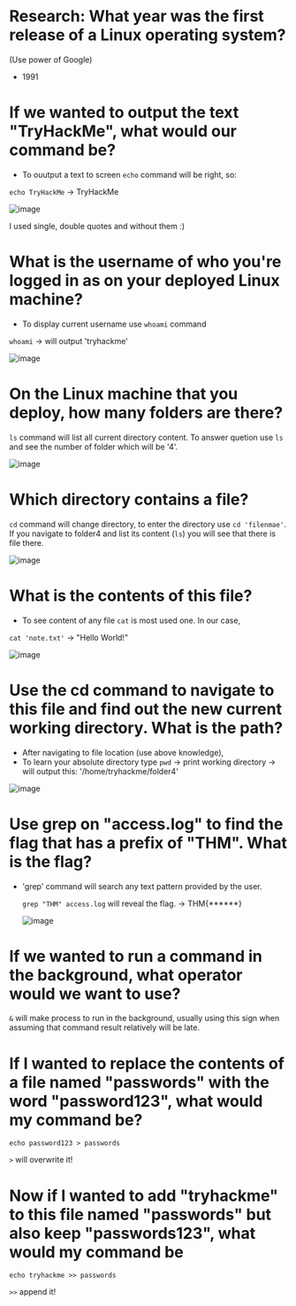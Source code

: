 # Research: What year was the first release of a Linux operating system?

(Use power of Google)
- 1991


# If we wanted to output the text "TryHackMe", what would our command be?

- To ouutput a text to screen `echo` command will be right, so:

`echo TryHackMe` -> TryHackMe

![image](https://github.com/ShTuran/tryhackme-linux.fundamentals/assets/111232034/f73ef002-9f7e-43cd-bbce-f47ffd43a584)

I used single, double quotes and without them :)


# What is the username of who you're logged in as on your deployed Linux machine?

- To display current username use `whoami` command

`whoami` -> will output 'tryhackme'

![image](https://github.com/ShTuran/tryhackme-linux.fundamentals/assets/111232034/5e8032a9-f614-4108-951f-e1eeac365f18)


# On the Linux machine that you deploy, how many folders are there? 

`ls` command will list all current directory content. To answer quetion use `ls` and see the number of folder which will be '4'.

![image](https://github.com/ShTuran/tryhackme-linux.fundamentals/assets/111232034/824b7de3-ae27-458d-9d1e-81cb68ce4ce8)


# Which directory contains a file? 

`cd` command will change directory, to enter the directory use `cd 'filenmae'`. If you navigate to folder4 and list its content (`ls`) you will see that there is file there. 

![image](https://github.com/ShTuran/tryhackme-linux.fundamentals/assets/111232034/628780b7-2f29-474c-bfd9-ff0b95b224ff)


# What is the contents of this file?

- To see content of any file `cat` is most used one. In our case,

`cat 'note.txt'`  -> "Hello World!"

![image](https://github.com/ShTuran/tryhackme-linux.fundamentals/assets/111232034/48908f8f-b20d-4728-b1d5-98c23e1efa29)


# Use the cd command to navigate to this file and find out the new current working directory. What is the path?

- After navigating to file location (use above knowledge),
- To learn your absolute directory type `pwd` -> print working directory -> will output this: '/home/tryhackme/folder4'

![image](https://github.com/ShTuran/tryhackme-linux.fundamentals/assets/111232034/c6ab2af8-d622-48d6-80b7-40e623d2b9be)


# Use grep on "access.log" to find the flag that has a prefix of "THM". What is the flag?

- 'grep' command will search any text pattern provided by the user.

  `grep "THM" access.log` will reveal the flag. -> THM{******}

  ![image](https://github.com/ShTuran/tryhackme-linux.fundamentals/assets/111232034/2f91f6b7-4b1e-4df3-811a-ac8b84547928)



# If we wanted to run a command in the background, what operator would we want to use? 

`&`  will make process to run in the background, usually using this sign when assuming that command result relatively will be late.


# If I wanted to replace the contents of a file named "passwords" with the word "password123", what would my command be?

`echo password123 > passwords`

 `>` will overwrite it!

# Now if I wanted to add "tryhackme" to this file named "passwords" but also keep "passwords123", what would my command be

`echo tryhackme >> passwords`

`>>` append it!
